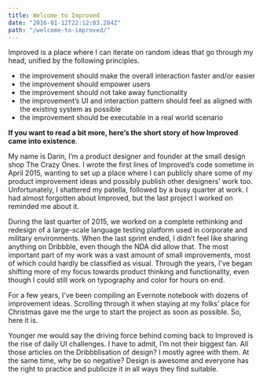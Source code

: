 ```yaml
---
title: Welcome to Improved
date: "2016-01-12T22:12:03.284Z"
path: "/welcome-to-improved/"
---
```


Improved is a place where I can iterate on random ideas that go through my head, unified by the following principles.

- the improvement should make the overall interaction faster and/or easier
- the improvement should empower users
- the improvement should not take away functionality
- the improvement’s UI and interaction pattern should feel as aligned with the existing system as possible
- the improvement should be executable in a real world scenario

**If you want to read a bit more, here’s the short story of how Improved came into existence**.

My name is Darin, I’m a product designer and founder at the small design shop The Crazy Ones. I wrote the first lines of Improved’s code sometime in April 2015, wanting to set up a place where I can publicly share some of my product improvement ideas and possibly publish other designers’ work too. Unfortunately, I shattered my patella, followed by a busy quarter at work. I had almost forgotten about Improved, but the last project I worked on reminded me about it.

During the last quarter of 2015, we worked on a complete rethinking and redesign of a large-scale language testing platform used in corporate and military environments. When the last sprint ended, I didn’t feel like sharing anything on Dribbble, even though the NDA did allow that. The most important part of my work was a vast amount of small improvements, most of which could hardly be classified as visual. Through the years, I’ve began shifting more of my focus towards product thinking and functionality, even though I could still work on typography and color for hours on end.

For a few years, I’ve been compiling an Evernote notebook with dozens of improvement ideas. Scrolling through it when staying at my folks’ place for Christmas gave me the urge to start the project as soon as possible. So, here it is.

Younger me would say the driving force behind coming back to Improved is the rise of daily UI challenges. I have to admit, I’m not their biggest fan. All those articles on the Dribbblisation of design? I mostly agree with them. At the same  time, why be so negative? Design is awesome and everyone has the  right to practice and publicize it in all ways they find suitable.